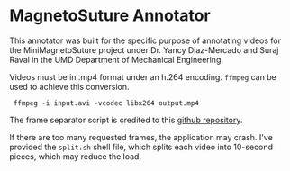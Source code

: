 # MagnetoSuture Annotator
This annotator was built for the specific purpose of annotating videos for the MiniMagnetoSuture project under Dr. Yancy Diaz-Mercado and Suraj Raval in the UMD Department of Mechanical Engineering. 

Videos must be in .mp4 format under an h.264 encoding. `ffmpeg` can be used to achieve this conversion.
```
 ffmpeg -i input.avi -vcodec libx264 output.mp4
 ```

The frame separator script is credited to this [github repository](https://github.com/bertyhell/video-to-frames).

If there are too many requested frames, the application may crash. I've provided the `split.sh` shell file, which splits each video into 10-second pieces, which may reduce the load.